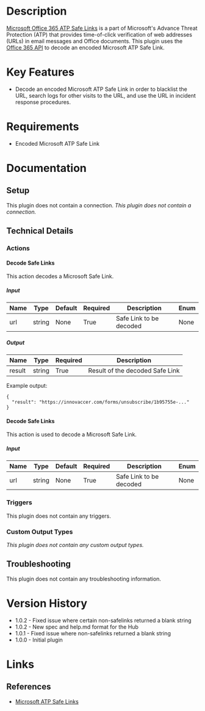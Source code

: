# Description

[Microsoft Office 365 ATP Safe Links](https://docs.microsoft.com/en-us/office365/securitycompliance/atp-safe-links) is a part of Microsoft's Advance Threat Protection (ATP) that provides time-of-click verification of web addresses (URLs) in email messages and Office documents. This plugin uses the [Office 365 API](https://docs.microsoft.com/en-us/office/office-365-management-api/office-365-management-activity-api-schema) to decode an encoded Microsoft ATP Safe Link.

# Key Features

* Decode an encoded Microsoft ATP Safe Link in order to blacklist the URL, search logs for other visits to the URL, and use the URL in incident response procedures.

# Requirements

* Encoded Microsoft ATP Safe Link

# Documentation

## Setup

This plugin does not contain a connection.	_This plugin does not contain a connection._

## Technical Details

### Actions

#### Decode Safe Links

This action decodes a Microsoft Safe Link.

##### Input

|Name|Type|Default|Required|Description|Enum|
|----|----|-------|--------|-----------|----|
|url|string|None|True|Safe Link to be decoded|None|

##### Output

|Name|Type|Required|Description|
|----|----|--------|-----------|
|result|string|True|Result of the decoded Safe Link|

Example output:

```
{
  "result": "https://innovaccer.com/forms/unsubscribe/1b95755e-..."
}
```

#### Decode Safe Links

This action is used to decode a Microsoft Safe Link.

##### Input

|Name|Type|Default|Required|Description|Enum|
|----|----|-------|--------|-----------|----|
|url|string|None|True|Safe Link to be decoded|None|

### Triggers

This plugin does not contain any triggers.

### Custom Output Types

_This plugin does not contain any custom output types._

## Troubleshooting

This plugin does not contain any troubleshooting information.

# Version History

* 1.0.2 - Fixed issue where certain non-safelinks returned a blank string
* 1.0.2 - New spec and help.md format for the Hub
* 1.0.1 - Fixed issue where non-safelinks returned a blank string
* 1.0.0 - Initial plugin

# Links

## References

* [Microsoft ATP Safe Links](https://docs.microsoft.com/en-us/office365/securitycompliance/atp-safe-links)

